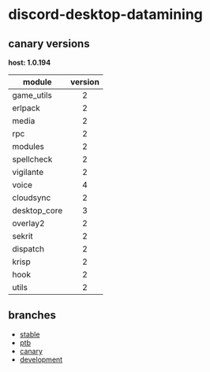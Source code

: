 # discord-desktop-datamining

## canary versions

**host: 1.0.194**

| module | version |
| ------ | :-----: |
| game_utils | 2 |
| erlpack | 2 |
| media | 2 |
| rpc | 2 |
| modules | 2 |
| spellcheck | 2 |
| vigilante | 2 |
| voice | 4 |
| cloudsync | 2 |
| desktop_core | 3 |
| overlay2 | 2 |
| sekrit | 2 |
| dispatch | 2 |
| krisp | 2 |
| hook | 2 |
| utils | 2 |

## branches

- [stable](https://github.com/OpenAsar/discord-desktop-datamining/tree/stable)
- [ptb](https://github.com/OpenAsar/discord-desktop-datamining/tree/ptb)
- [canary](https://github.com/OpenAsar/discord-desktop-datamining/tree/canary)
- [development](https://github.com/OpenAsar/discord-desktop-datamining/tree/development)